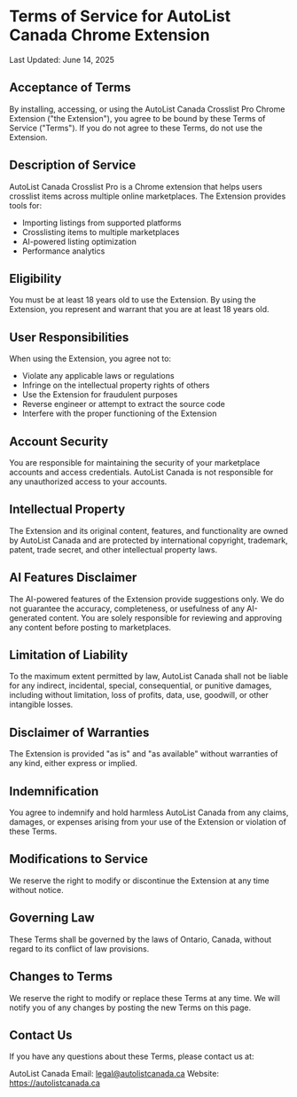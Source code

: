 # Terms of Service for AutoList Canada Chrome Extension

Last Updated: June 14, 2025

## Acceptance of Terms

By installing, accessing, or using the AutoList Canada Crosslist Pro Chrome Extension ("the Extension"), you agree to be bound by these Terms of Service ("Terms"). If you do not agree to these Terms, do not use the Extension.

## Description of Service

AutoList Canada Crosslist Pro is a Chrome extension that helps users crosslist items across multiple online marketplaces. The Extension provides tools for:
- Importing listings from supported platforms
- Crosslisting items to multiple marketplaces
- AI-powered listing optimization
- Performance analytics

## Eligibility

You must be at least 18 years old to use the Extension. By using the Extension, you represent and warrant that you are at least 18 years old.

## User Responsibilities

When using the Extension, you agree not to:
- Violate any applicable laws or regulations
- Infringe on the intellectual property rights of others
- Use the Extension for fraudulent purposes
- Reverse engineer or attempt to extract the source code
- Interfere with the proper functioning of the Extension

## Account Security

You are responsible for maintaining the security of your marketplace accounts and access credentials. AutoList Canada is not responsible for any unauthorized access to your accounts.

## Intellectual Property

The Extension and its original content, features, and functionality are owned by AutoList Canada and are protected by international copyright, trademark, patent, trade secret, and other intellectual property laws.

## AI Features Disclaimer

The AI-powered features of the Extension provide suggestions only. We do not guarantee the accuracy, completeness, or usefulness of any AI-generated content. You are solely responsible for reviewing and approving any content before posting to marketplaces.

## Limitation of Liability

To the maximum extent permitted by law, AutoList Canada shall not be liable for any indirect, incidental, special, consequential, or punitive damages, including without limitation, loss of profits, data, use, goodwill, or other intangible losses.

## Disclaimer of Warranties

The Extension is provided "as is" and "as available" without warranties of any kind, either express or implied.

## Indemnification

You agree to indemnify and hold harmless AutoList Canada from any claims, damages, or expenses arising from your use of the Extension or violation of these Terms.

## Modifications to Service

We reserve the right to modify or discontinue the Extension at any time without notice.

## Governing Law

These Terms shall be governed by the laws of Ontario, Canada, without regard to its conflict of law provisions.

## Changes to Terms

We reserve the right to modify or replace these Terms at any time. We will notify you of any changes by posting the new Terms on this page.

## Contact Us

If you have any questions about these Terms, please contact us at:

AutoList Canada
Email: legal@autolistcanada.ca
Website: https://autolistcanada.ca
